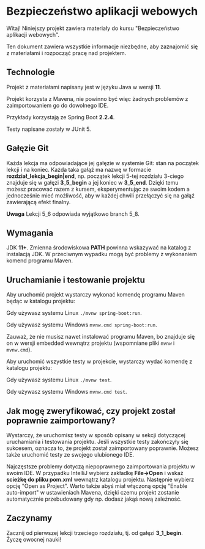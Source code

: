 # Bezpieczeństwo aplikacji webowych

Witaj! Niniejszy projekt zawiera materiały do kursu "Bezpieczeństwo aplikacji
 webowych".

Ten dokument zawiera wszystkie informacje niezbędne, aby zaznajomić się z 
materiałami i rozpocząć pracę nad projektem.

## Technologie

Projekt z materiałami napisany jest w języku Java w wersji **11**.

Projekt korzysta z Mavena, nie powinno być więc żadnych problemów z 
zaimportowaniem go do dowolnego IDE.

Przykłady korzystają ze Spring Boot **2.2.4**.

Testy napisane zostały w JUnit 5.

## Gałęzie Git

Każda lekcja ma odpowiadające jej gałęzie w systemie Git: stan na 
początek lekcji i na koniec. Każda taka gałąź ma nazwę w formacie 
**rozdział_lekcja_begin|end**, np. początek lekcji 5-tej rozdziału 3-ciego 
znajduje się w gałęzi **3_5_begin** a jej koniec w **3_5_end**. Dzięki temu 
możesz pracować razem z kursem, eksperymentując ze swoim kodem a jednocześnie
 mieć możliwość, aby w każdej chwili przełączyć się na gałąź zawierającą 
 efekt finalny.
 
 **Uwaga** Lekcji 5_6 odpowiada wyjątkowo branch 5_8.

 ## Wymagania
 JDK **11+**. Zmienna środowiskowa **PATH** powinna wskazywać na katalog z 
 instalacją JDK. W przeciwnym wypadku mogą być problemy z wykonaniem komend 
 programu Maven.
 
 ## Uruchamianie i testowanie projektu
 
 Aby uruchomić projekt wystarczy wykonać komendę programu Maven będąc w katalogu projektu:
 
 Gdy używasz systemu Linux `./mvnw spring-boot:run`.
 
 Gdy używasz systemu Windows `mvnw.cmd spring-boot:run`.
 
 Zauważ, że nie musisz nawet instalować programu Maven, bo znajduje się on w 
 wersji embedded wewnątrz projektu (wspomniane pliki `mvnw` i `mvnw.cmd`).
 
 Aby uruchomić wszystkie testy w projekcie, wystarczy wydać komendę z 
 katalogu projektu:
 
 Gdy używasz systemu Linux `./mvnw test`.
  
 Gdy używasz systemu Windows `mvnw.cmd test`.
 
 ## Jak mogę zweryfikować, czy projekt został poprawnie zaimportowany?
 
 Wystarczy, że uruchomisz testy w sposób opisany w sekcji dotyczącej 
 uruchamiania i testowania projektu. Jeśli wszystkie testy zakończyły się 
 sukcesem, oznacza to, że projekt został zaimportowany poprawnie. Możesz 
 także uruchomić testy ze swojego ulubionego IDE.
 
 Najczęstsze problemy dotyczą niepoprawnego zaimportowania projektu w swoim 
 IDE. W przypadku IntelliJ wybierz zakładkę **File->Open** i wskaż 
 **scieżkę do pliku pom.xml** wewnątrz katalogu projektu. Następnie wybierz 
 opcję "Open as Project". Warto także abyś miał włączoną opcję "Enable 
 auto-import" w ustawieniach Mavena, dzięki czemu projekt zostanie 
 automatycznie przebudowany gdy np. dodasz jakąś nową zależność.
 
 ## Zaczynamy
 
 Zacznij od pierwszej lekcji trzeciego rozdziału, tj. od gałęzi **3_1_begin**. 
 Życzę owocnej nauki!
